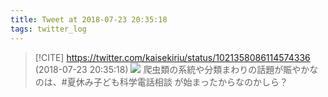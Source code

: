 ```yaml
---
title: Tweet at 2018-07-23 20:35:18
tags: twitter_log
---
```


> [!CITE] https://twitter.com/kaisekiriu/status/1021358086114574336 (2018-07-23 20:35:18)
> ![](https://twitter.com/kaisekiriu/status/1021358086114574336)
> 爬虫類の系統や分類まわりの話題が賑やかなのは、#夏休み子ども科学電話相談 が始まったからなのかしら？
